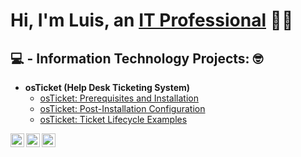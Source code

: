 <h1>Hi, I'm Luis, an <a href="https://www.linkedin.com/in/luis-gonzalez-6b9072264/">IT Professional</a> 🧑‍💻</h1>

<h2> 💻 - Information Technology Projects: 🤓</h2>

- <b>osTicket (Help Desk Ticketing System)</b>
  - [osTicket: Prerequisites and Installation](https://github.com/Luiss1776/osTicket-Prereqs)
  - [osTicket: Post-Installation Configuration](https://github.com/Luiss1776/osTicket-Post-Install-config)
  - [osTicket: Ticket Lifecycle Examples](https://github.com/Luiss1776/Ticket-LifeCycle)

[<img align="left" alt="Luis | Twitter" width="22px" src="https://cdn.jsdelivr.net/npm/simple-icons@v3/icons/twitter.svg" />][twitter]
[<img align="left" alt="Luis | LinkedIn" width="22px" src="https://cdn.jsdelivr.net/npm/simple-icons@v3/icons/linkedin.svg" />][linkedin]
[<img align="left" alt="Luis | Instagram" width="22px" src="https://cdn.jsdelivr.net/npm/simple-icons@v3/icons/instagram.svg" />][instagram]


[twitter]: https://twitter.com/Luis
[instagram]: https://www.instagram.com/Luis
[linkedin]: https://www.linkedin.com/in/luis-gonzalez-6b9072264/

